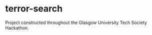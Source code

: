 terror-search
=============

Project constructed throughout the Glasgow University Tech Society Hackathon.

